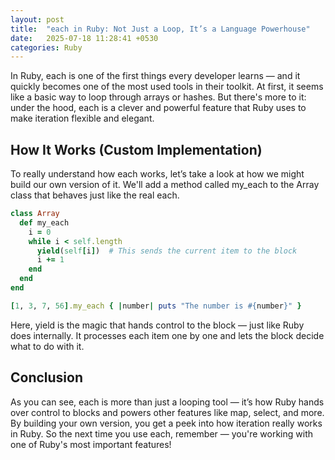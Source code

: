 ```yaml
---
layout: post
title:  "each in Ruby: Not Just a Loop, It’s a Language Powerhouse"
date:   2025-07-18 11:28:41 +0530
categories: Ruby
---
```


In Ruby, each is one of the first things every developer learns — and it quickly becomes one of the most used tools in their toolkit.
At first, it seems like a basic way to loop through arrays or hashes.
But there's more to it: under the hood, each is a clever and powerful feature that Ruby uses to make iteration flexible and elegant.

## How It Works (Custom Implementation)

To really understand how each works, let’s take a look at how we might build our own version of it. We'll add a method called my_each to the Array class that behaves just like the real each.

```ruby
class Array
  def my_each
    i = 0
    while i < self.length
      yield(self[i])  # This sends the current item to the block
      i += 1
    end
  end
end

[1, 3, 7, 56].my_each { |number| puts "The number is #{number}" }
```
Here, yield is the magic that hands control to the block — just like Ruby does internally.
It processes each item one by one and lets the block decide what to do with it.

## Conclusion
As you can see, each is more than just a looping tool — it’s how Ruby hands over control to blocks and powers other features like map, select, and more.
By building your own version, you get a peek into how iteration really works in Ruby.
So the next time you use each, remember — you're working with one of Ruby's most important features!
